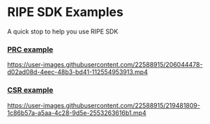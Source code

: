 # RIPE SDK Examples

A quick stop to help you use RIPE SDK

### [PRC example](prc.html)

https://user-images.githubusercontent.com/22588915/206044478-d02ad08d-4eec-48b3-bd41-112554953913.mp4

### [CSR example](csr.html)

https://user-images.githubusercontent.com/22588915/219481809-1c86b57a-a5aa-4c28-9d5e-2553263616b1.mp4
